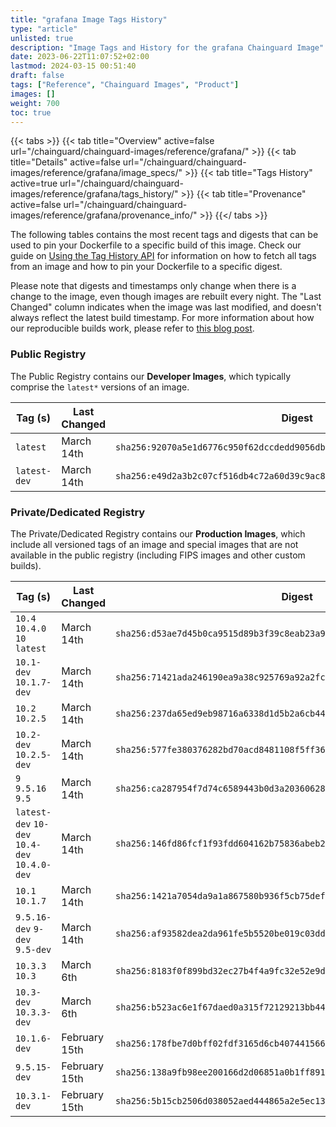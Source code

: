 ```yaml
---
title: "grafana Image Tags History"
type: "article"
unlisted: true
description: "Image Tags and History for the grafana Chainguard Image"
date: 2023-06-22T11:07:52+02:00
lastmod: 2024-03-15 00:51:40
draft: false
tags: ["Reference", "Chainguard Images", "Product"]
images: []
weight: 700
toc: true
---
```


{{< tabs >}}
{{< tab title="Overview" active=false url="/chainguard/chainguard-images/reference/grafana/" >}}
{{< tab title="Details" active=false url="/chainguard/chainguard-images/reference/grafana/image_specs/" >}}
{{< tab title="Tags History" active=true url="/chainguard/chainguard-images/reference/grafana/tags_history/" >}}
{{< tab title="Provenance" active=false url="/chainguard/chainguard-images/reference/grafana/provenance_info/" >}}
{{</ tabs >}}

The following tables contains the most recent tags and digests that can be used to pin your Dockerfile to a specific build of this image. Check our guide on [Using the Tag History API](/chainguard/chainguard-images/using-the-tag-history-api/) for information on how to fetch all tags from an image and how to pin your Dockerfile to a specific digest.

Please note that digests and timestamps only change when there is a change to the image, even though images are rebuilt every night. The "Last Changed" column indicates when the image was last modified, and doesn't always reflect the latest build timestamp. For more information about how our reproducible builds work, please refer to [this blog post](https://www.chainguard.dev/unchained/reproducing-chainguards-reproducible-image-builds).

### Public Registry
The Public Registry contains our **Developer Images**, which typically comprise the `latest*` versions of an image.

| Tag (s)       | Last Changed | Digest                                                                    |
|---------------|--------------|---------------------------------------------------------------------------|
|  `latest`     | March 14th   | `sha256:92070a5e1d6776c950f62dccdedd9056db07893a8856a265872e9f58d5398c37` |
|  `latest-dev` | March 14th   | `sha256:e49d2a3b2c07cf516db4c72a60d39c9ac863313855a873977c8d88d111b6c074` |


### Private/Dedicated Registry
The Private/Dedicated Registry contains our **Production Images**, which include all versioned tags of an image and special images that are not available in the public registry (including FIPS images and other custom builds).

| Tag (s)                                        | Last Changed  | Digest                                                                    |
|------------------------------------------------|---------------|---------------------------------------------------------------------------|
|  `10.4` `10.4.0` `10` `latest`                 | March 14th    | `sha256:d53ae7d45b0ca9515d89b3f39c8eab23a9639e4eae63aab813106fb4a0340de7` |
|  `10.1-dev` `10.1.7-dev`                       | March 14th    | `sha256:71421ada246190ea9a38c925769a92a2fc85a4d4e6187dac68ad2b055c691e98` |
|  `10.2` `10.2.5`                               | March 14th    | `sha256:237da65ed9eb98716a6338d1d5b2a6cb4401e817c88f33d1c7337c0d94f2a381` |
|  `10.2-dev` `10.2.5-dev`                       | March 14th    | `sha256:577fe380376282bd70acd8481108f5ff36f3b87500d1f48786ec6a41e14dd7cd` |
|  `9` `9.5.16` `9.5`                            | March 14th    | `sha256:ca287954f7d74c6589443b0d3a20360628b318f798e4b7df7b768f0a094cf00c` |
|  `latest-dev` `10-dev` `10.4-dev` `10.4.0-dev` | March 14th    | `sha256:146fd86fcf1f93fdd604162b75836abeb270727e334aab84eabfbe8d9f796de9` |
|  `10.1` `10.1.7`                               | March 14th    | `sha256:1421a7054da9a1a867580b936f5cb75def91ef3f1399eaa595ca73bcb16c2111` |
|  `9.5.16-dev` `9-dev` `9.5-dev`                | March 14th    | `sha256:af93582dea2da961fe5b5520be019c03dd53a2c5d503abbb78d5ffaebe0dbeb7` |
|  `10.3.3` `10.3`                               | March 6th     | `sha256:8183f0f899bd32ec27b4f4a9fc32e52e9d31b50d367c990ebd3c27dd355bafc7` |
|  `10.3-dev` `10.3.3-dev`                       | March 6th     | `sha256:b523ac6e1f67daed0a315f72129213bb44ca146b94c157df3d97a3878659154d` |
|  `10.1.6-dev`                                  | February 15th | `sha256:178fbe7d0bff02fdf3165d6cb407441566c9bdc195dac86db39cfb94017e4168` |
|  `9.5.15-dev`                                  | February 15th | `sha256:138a9fb98ee200166d2d06851a0b1ff891238bdb91ef9296435733e7799aeb23` |
|  `10.3.1-dev`                                  | February 15th | `sha256:5b15cb2506d038052aed444865a2e5ec137bbb079d54c6b67a9a50c6b6ca85a1` |


